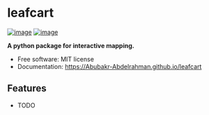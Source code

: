 # leafcart


[![image](https://img.shields.io/pypi/v/leafcart.svg)](https://pypi.python.org/pypi/leafcart)
[![image](https://img.shields.io/conda/vn/conda-forge/leafcart.svg)](https://anaconda.org/conda-forge/leafcart)


**A python package for interactive mapping.**


-   Free software: MIT license
-   Documentation: https://Abubakr-Abdelrahman.github.io/leafcart
    

## Features

-   TODO
